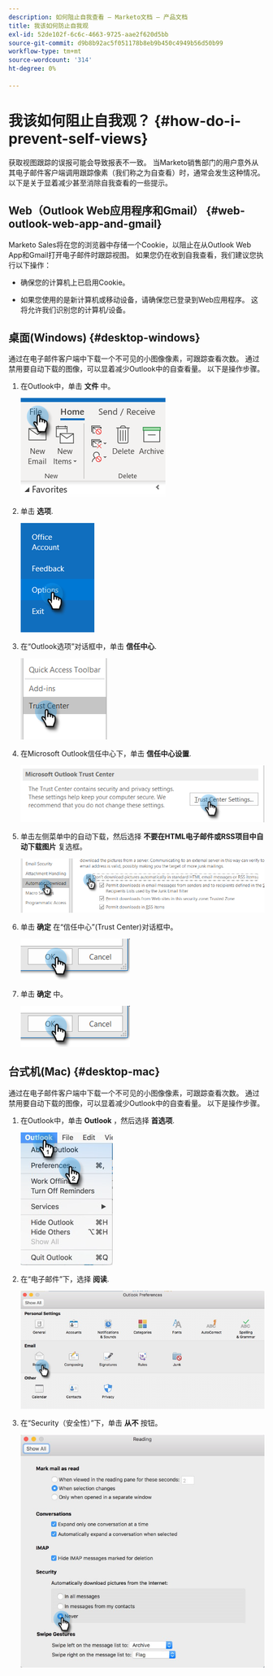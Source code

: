 ```yaml
---
description: 如何阻止自我查看 — Marketo文档 — 产品文档
title: 我该如何防止自我观
exl-id: 52de102f-6c6c-4663-9725-aae2f620d5bb
source-git-commit: d9b8b92ac5f051178b8eb9b450c4949b56d50b99
workflow-type: tm+mt
source-wordcount: '314'
ht-degree: 0%

---
```


# 我该如何阻止自我观？ {#how-do-i-prevent-self-views}

获取视图跟踪的误报可能会导致报表不一致。 当Marketo销售部门的用户意外从其电子邮件客户端调用跟踪像素（我们称之为自查看）时，通常会发生这种情况。 以下是关于显着减少甚至消除自我查看的一些提示。

## Web（Outlook Web应用程序和Gmail） {#web-outlook-web-app-and-gmail}

Marketo Sales将在您的浏览器中存储一个Cookie，以阻止在从Outlook Web App和Gmail打开电子邮件时跟踪视图。 如果您仍在收到自我查看，我们建议您执行以下操作：

* 确保您的计算机上已启用Cookie。

* 如果您使用的是新计算机或移动设备，请确保您已登录到Web应用程序。 这将允许我们识别您的计算机/设备。

## 桌面(Windows) {#desktop-windows}

通过在电子邮件客户端中下载一个不可见的小图像像素，可跟踪查看次数。 通过禁用要自动下载的图像，可以显着减少Outlook中的自查看量。 以下是操作步骤。

1. 在Outlook中，单击 **文件** 中。

   ![](assets/how-do-i-prevent-self-views-1.png)

1. 单击 **选项**.

   ![](assets/how-do-i-prevent-self-views-2.png)

1. 在“Outlook选项”对话框中，单击 **信任中心**.

   ![](assets/how-do-i-prevent-self-views-3.png)

1. 在Microsoft Outlook信任中心下，单击 **信任中心设置**.

   ![](assets/how-do-i-prevent-self-views-4.png)

1. 单击左侧菜单中的自动下载，然后选择 **不要在HTML电子邮件或RSS项目中自动下载图片** 复选框。

   ![](assets/how-do-i-prevent-self-views-5.png)

1. 单击 **确定** 在“信任中心”(Trust Center)对话框中。

   ![](assets/how-do-i-prevent-self-views-6.png)

1. 单击 **确定** 中。

   ![](assets/how-do-i-prevent-self-views-7.png)

## 台式机(Mac) {#desktop-mac}

通过在电子邮件客户端中下载一个不可见的小图像像素，可跟踪查看次数。 通过禁用要自动下载的图像，可以显着减少Outlook中的自查看量。 以下是操作步骤。

1. 在Outlook中，单击 **Outlook** ，然后选择 **首选项**.

   ![](assets/how-do-i-prevent-self-views-8.png)

1. 在“电子邮件”下，选择 **阅读**.

   ![](assets/how-do-i-prevent-self-views-9.png)

1. 在“Security（安全性）”下，单击 **从不** 按钮。

   ![](assets/how-do-i-prevent-self-views-10.png)
